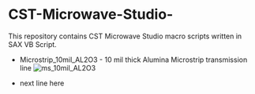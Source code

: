 # CST-Microwave-Studio-

This repository contains CST Microwave Studio macro scripts written in SAX VB Script.

* Microstrip_10mil_AL2O3 - 10 mil thick Alumina Microstrip transmission line
![ms_10mil_AL2O3](https://user-images.githubusercontent.com/32743311/133637807-34efc12e-daca-439d-ba37-e98b6b360962.png)

* next line here
